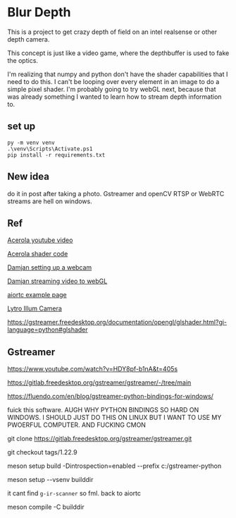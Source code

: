 # Blur Depth

This is a project to get crazy depth of field on an intel realsense or other depth camera.

This concept is just like a video game, where the depthbuffer is used to fake the optics.

I'm realizing that numpy and python don't have the shader capabilities that I need to do this. I can't be looping over every element in an image to do a simple pixel shader. I'm probably going to try webGL next, because that was already something I wanted to learn how to stream depth information to.

## set up

```
py -m venv venv
.\venv\Scripts\Activate.ps1
pip install -r requirements.txt
```

## New idea

do it in post after taking a photo. Gstreamer and openCV RTSP or WebRTC streams are hell on windows.



## Ref

[Acerola youtube video](https://www.youtube.com/watch?v=v9x_50czf-4)

[Acerola shader code](https://github.com/GarrettGunnell/AcerolaFX/blob/main/Shaders/AcerolaFX_BokehBlur.fx#L709)

[Damjan setting up a webcam](https://medium.com/docler-engineering/manipulating-video-in-a-browser-5b37f8149d9b)

[Damjan streaming video to webGL](https://medium.com/docler-engineering/webgl-video-manipulation-8d0892b565b6)

[aiortc example page](https://github.com/aiortc/aiortc/tree/main/examples/server)

[Lytro Illum Camera]()


https://gstreamer.freedesktop.org/documentation/opengl/glshader.html?gi-language=python#glshader



## Gstreamer

https://www.youtube.com/watch?v=HDY8pf-b1nA&t=405s

https://gitlab.freedesktop.org/gstreamer/gstreamer/-/tree/main

https://fluendo.com/en/blog/gstreamer-python-bindings-for-windows/

fuick this software. AUGH WHY PYTHON BINDINGS SO HARD ON WINDOWS. I SHOULD JUST DO THIS ON LINUX BUT I WANT TO USE MY PWOERFUL COMPUTER. AND FUCKING CMON

git clone https://gitlab.freedesktop.org/gstreamer/gstreamer.git

git checkout tags/1.22.9

meson setup build -Dintrospection=enabled --prefix c:/gstreamer-python

meson setup --vsenv builddir

it cant find `g-ir-scanner` so fml. back to aiortc

meson compile -C builddir

